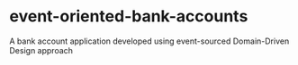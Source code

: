 # event-oriented-bank-accounts
A bank account application developed using event-sourced Domain-Driven Design approach

